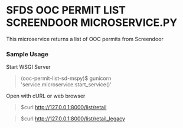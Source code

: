 # SFDS OOC PERMIT LIST SCREENDOOR MICROSERVICE.PY
This microservice returns a list of OOC permits from Screendoor

### Sample Usage
Start WSGI Server
> (ooc-permit-list-sd-mspy)$ gunicorn 'service.microservice:start_service()'

Open with cURL or web browser
> $curl http://127.0.0.1:8000/list/retail

> $curl http://127.0.0.1:8000/list/retail_legacy